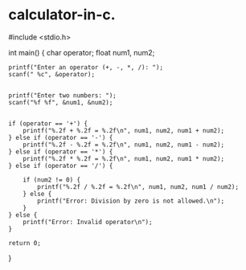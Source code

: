 # calculator-in-c.
#include <stdio.h>

int main() {
    char operator;
    float num1, num2;

    
    printf("Enter an operator (+, -, *, /): ");
    scanf(" %c", &operator);

    
    printf("Enter two numbers: ");
    scanf("%f %f", &num1, &num2);

    
    if (operator == '+') {
        printf("%.2f + %.2f = %.2f\n", num1, num2, num1 + num2);
    } else if (operator == '-') {
        printf("%.2f - %.2f = %.2f\n", num1, num2, num1 - num2);
    } else if (operator == '*') {
        printf("%.2f * %.2f = %.2f\n", num1, num2, num1 * num2);
    } else if (operator == '/') {
      
        if (num2 != 0) {
            printf("%.2f / %.2f = %.2f\n", num1, num2, num1 / num2);
        } else {
            printf("Error: Division by zero is not allowed.\n");
        }
    } else {
        printf("Error: Invalid operator\n");
    }

    return 0;
}

